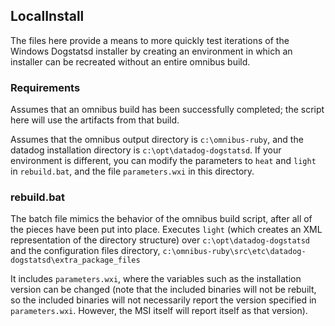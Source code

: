 ## LocalInstall

The files here provide a means to more quickly test iterations of the Windows Dogstatsd installer by creating an environment in which an installer can be recreated without an entire omnibus build.

### Requirements

Assumes that an omnibus build has been successfully completed; the script here will use the artifacts from that build.

Assumes that the omnibus output directory is `c:\omnibus-ruby`, and the datadog installation directory is `c:\opt\datadog-dogstatsd`.  If your environment is different, you can modify the parameters to `heat` and `light` in `rebuild.bat`, and the file `parameters.wxi` in this directory.

### rebuild.bat

The batch file mimics the behavior of the omnibus build script, after all of the pieces have been put into
place.  Executes `light` (which creates an XML representation of the directory structure) over `c:\opt\datadog-dogstatsd`
and the configuration files directory, `c:\omnibus-ruby\src\etc\datadog-dogstatsd\extra_package_files`

It includes `parameters.wxi`, where the variables such as the installation version can be changed (note that the included binaries will not be rebuilt, so the included binaries will not necessarily report the version specified in `parameters.wxi`.  However, the MSI itself will report itself as that version).


